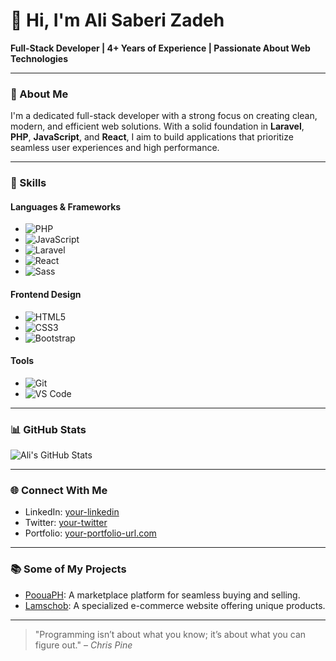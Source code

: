 # 👋 Hi, I'm Ali Saberi Zadeh

**Full-Stack Developer | 4+ Years of Experience | Passionate About Web Technologies**

---

### 🌟 About Me

I'm a dedicated full-stack developer with a strong focus on creating clean, modern, and efficient web solutions. With a solid foundation in **Laravel**, **PHP**, **JavaScript**, and **React**, I aim to build applications that prioritize seamless user experiences and high performance.

---

### 🚀 Skills

#### Languages & Frameworks
- ![PHP](https://img.shields.io/badge/PHP-777BB4?style=for-the-badge&logo=php&logoColor=white)
- ![JavaScript](https://img.shields.io/badge/JavaScript-F7DF1E?style=for-the-badge&logo=javascript&logoColor=black)
- ![Laravel](https://img.shields.io/badge/Laravel-FF2D20?style=for-the-badge&logo=laravel&logoColor=white)
- ![React](https://img.shields.io/badge/React-61DAFB?style=for-the-badge&logo=react&logoColor=black)
- ![Sass](https://img.shields.io/badge/Sass-CC6699?style=for-the-badge&logo=sass&logoColor=white)

#### Frontend Design
- ![HTML5](https://img.shields.io/badge/HTML5-E34F26?style=for-the-badge&logo=html5&logoColor=white)
- ![CSS3](https://img.shields.io/badge/CSS3-1572B6?style=for-the-badge&logo=css3&logoColor=white)
- ![Bootstrap](https://img.shields.io/badge/Bootstrap-7952B3?style=for-the-badge&logo=bootstrap&logoColor=white)

#### Tools
- ![Git](https://img.shields.io/badge/Git-F05032?style=for-the-badge&logo=git&logoColor=white)
- ![VS Code](https://img.shields.io/badge/VS_Code-007ACC?style=for-the-badge&logo=visual-studio-code&logoColor=white)

---

### 📊 GitHub Stats

![Ali's GitHub Stats](https://github-readme-stats.vercel.app/api?username=your-username&show_icons=true&theme=radical)

---

### 🌐 Connect With Me

- LinkedIn: [your-linkedin](https://www.linkedin.com/in/your-linkedin)
- Twitter: [your-twitter](https://twitter.com/your-twitter)
- Portfolio: [your-portfolio-url.com](https://your-portfolio-url.com)

---

### 📚 Some of My Projects
- [PoouaPH](https://your-project-url.com): A marketplace platform for seamless buying and selling.
- [Lamschob](https://your-project-url.com): A specialized e-commerce website offering unique products.

---

> "Programming isn’t about what you know; it’s about what you can figure out." – *Chris Pine*
